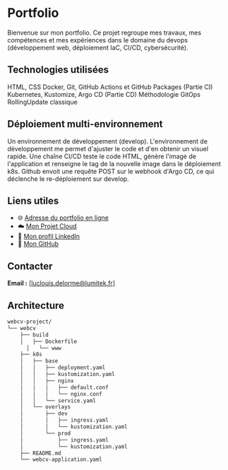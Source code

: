 # Portfolio
Bienvenue sur mon portfolio.
Ce projet regroupe mes travaux, mes compétences et mes expériences dans le domaine du devops (développement web, déploiement IaC, CI/CD, cybersécurité).

## Technologies utilisées
HTML, CSS
Docker, Git, GitHub Actions et GitHub Packages (Partie CI)
Kubernetes, Kustomize, Argo CD (Partie CD)
Méthodologie GitOps
RollingUpdate classique

## Déploiement multi-environnement
Un environnement de développement (develop). L'environnement de développement me permet d'ajuster le code et d'en obtenir un visuel rapide. Une chaîne CI/CD teste le code HTML, génère l'image de l'application et renseigne le tag de la nouvelle image dans le déploiement k8s. Github envoit une requête POST sur le webhook d'Argo CD, ce qui déclenche le re-déploiement sur develop.

## Liens utiles
- 🌐 [Adresse du portfolio en ligne](https://lumitek.fr)
- ☁️ [Mon Projet Cloud](https://cloud.lumitek.fr/s/tFfkts7BwxtGiBm)
- 💼 [Mon profil LinkedIn](https://www.linkedin.com/in/luclouisdelorme/)  
- 🐙 [Mon GitHub](https://github.com/Luc426)

## Contacter

**Email :** [luclouis.delorme@lumitek.fr]

## Architecture

```bash
webcv-project/
└── webcv
    ├── build
    │   ├── Dockerfile
	  │   └── www
    ├── k8s
    │   ├── base
    │   │   ├── deployment.yaml
    │   │   ├── kustomization.yaml
    │   │   ├── nginx
    │   │   │   ├── default.conf
    │   │   │   └── nginx.conf
    │   │   └── service.yaml
    │   └── overlays
    │       ├── dev
    │       │   ├── ingress.yaml
    │       │   └── kustomization.yaml
    │       └── prod
    │           ├── ingress.yaml
    │           └── kustomization.yaml
    ├── README.md
    └── webcv-application.yaml
```